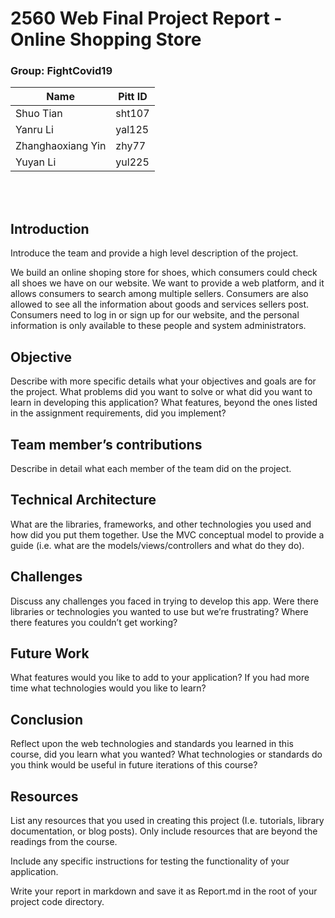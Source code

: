 # 2560 Web Final Project Report - Online Shopping Store

### Group: FightCovid19

| Name              | Pitt ID |
| ----------------- | ------- |
| Shuo Tian         | sht107  |
| Yanru Li          | yal125  |
| Zhanghaoxiang Yin | zhy77   |
| Yuyan Li          | yul225  |

<br><br>

## Introduction
Introduce the team and provide a high level description of the project. 

We build an online shoping store for shoes, which consumers could check all shoes we have on our website.
We want to provide a web platform, and it allows consumers to search among multiple sellers. 
Consumers are also allowed to see all the information about goods and services sellers post. 
Consumers need to log in or sign up for our website, and the personal information is only available to these people and system administrators.

## Objective

Describe with more specific details what your objectives and goals are for the project. 
What problems did you want to solve or what did you want to learn in developing this application? 
What features, beyond the ones listed in the assignment requirements, did you implement?

## Team member’s contributions

Describe in detail what each member of the team did on the project.

## Technical Architecture

What are the libraries, frameworks, and other technologies you used and how did you put them together. 
Use the MVC conceptual model to provide a guide (i.e. what are the models/views/controllers and what do they do).

## Challenges

Discuss any challenges you faced in trying to develop this app. 
Were there libraries or technologies you wanted to use but we’re frustrating? 
Where there features you couldn’t get working?

## Future Work

What features would you like to add to your application? 
If you had more time what technologies would you like to learn?

## Conclusion

Reflect upon the web technologies and standards you learned in this course, 
did you learn what you wanted? What technologies or standards do you think would be useful in future iterations of this course?

## Resources

List any resources that you used in creating this project (I.e. tutorials, library documentation, or blog posts). Only include resources that are beyond the readings from the course.

Include any specific instructions for testing the functionality of your application.

Write your report in markdown and save it as Report.md in the root of your project code directory.

